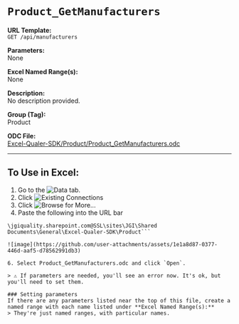 # `Product_GetManufacturers`

**URL Template:**  
`GET /api/manufacturers`

**Parameters:**  
None

**Excel Named Range(s):**  
None

**Description:**  
No description provided.

**Group (Tag):**  
Product

**ODC File:**  
[Excel-Qualer-SDK/Product/Product_GetManufacturers.odc](https://github.com/Johnson-Gage-Inspection-Inc/qualer-sdk-odc/blob/main/Excel-Qualer-SDK/Product/Product_GetManufacturers.odc)

---

To Use in Excel:
---

1. Go to the ![`Data`](https://github.com/user-attachments/assets/da437a70-57b3-4c5b-bb01-4910ece19ed1)
 tab.
3. Click ![Existing Connections](https://github.com/user-attachments/assets/a2f1ed67-b2e0-4c23-ac90-68c870e60289)
4. Click ![`Browse for More...`](https://github.com/user-attachments/assets/8e698494-6865-41e7-b6fa-043aea81809a)
5. Paste the following into the URL bar
```
\jgiquality.sharepoint.com@SSL\sites\JGI\Shared Documents\General\Excel-Qualer-SDK\Product```

![image](https://github.com/user-attachments/assets/1e1a8d87-0377-446d-aaf5-d78562991db3)

6. Select Product_GetManufacturers.odc and click `Open`.

> ⚠️ If parameters are needed, you'll see an error now. It's ok, but you'll need to set them.

### Setting parameters
If there are any parameters listed near the top of this file, create a named range with each name listed under **Excel Named Range(s):**
> They're just named ranges, with particular names.
